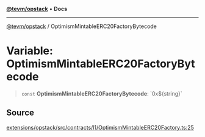 [**@tevm/opstack**](../README.md) • **Docs**

***

[@tevm/opstack](../globals.md) / OptimismMintableERC20FactoryBytecode

# Variable: OptimismMintableERC20FactoryBytecode

> `const` **OptimismMintableERC20FactoryBytecode**: \`0x$\{string\}\`

## Source

[extensions/opstack/src/contracts/l1/OptimismMintableERC20Factory.ts:25](https://github.com/evmts/tevm-monorepo/blob/main/extensions/opstack/src/contracts/l1/OptimismMintableERC20Factory.ts#L25)
